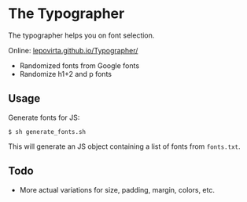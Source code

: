 # The Typographer
The typographer helps you on font selection.

Online: [lepovirta.github.io/Typographer/](http://lepovirta.github.io/Typographer/)

* Randomized fonts from Google fonts
* Randomize h1+2 and p fonts

## Usage
Generate fonts for JS:
```
$ sh generate_fonts.sh
```
This will generate an JS object containing a list of fonts from `fonts.txt`.

## Todo
* More actual variations for size, padding, margin, colors, etc.
